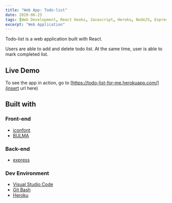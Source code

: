 ```yaml
---
title: "Web App: Todo-list"
date: 2020-06-25
tags: [Web Development, React Hooks, Javascript, Heroku, NodeJS, Express]
excerpt: "Web Application"
---
```

Todo-list is a web application built with React.

Users are able to add and delete todo list. At the same time, user is able to mark completed list.

## Live Demo

To see the app in action, go to [https://todo-list-for-me.herokuapp.com/](insert url here)

## Built with

### Front-end

* [iconfont](https://www.iconfont.cn/)
* [BULMA](https://bulma.io/)


### Back-end

* [express](https://expressjs.com/)

### Dev Environment

* [Visual Studio Code](https://code.visualstudio.com/)
* [Git Bash](https://git-scm.com/)
* [Heroku](https://www.heroku.com/)